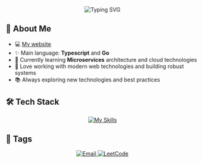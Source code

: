 <div align="center">
  <img src="https://readme-typing-svg.herokuapp.com?font=Fira+Code&pause=1000&color=FF77FF&center=true&vCenter=true&width=435&lines=Hi+%F0%9F%91%8B%2C+I'm+cheng;learning+to+be+a+Full+Stack+Developer;Always+learning+new+things" alt="Typing SVG" />
</div>

## 🚀 About Me

- 💻 [My website]()
- ✨ Main language: **Typescript** and **Go**
- 🌱 Currently learning **Microservices** architecture and cloud technologies
- 🔧 Love working with modern web technologies and building robust systems
- 📚 Always exploring new technologies and best practices

## 🛠️ Tech Stack

<p align="center">
  <a href="https://skillicons.dev"><img src="https://skillicons.dev/icons?i=html,css,javascript,typescript,react,vuejs,nextjs,redux,pinia,bun,nodejs,express,sass,tailwindcss,golang,java,spring,python,mysql,redis,mongodb,docker,vercel,nginx,git,linux,markdown&theme=dark&perline=9" alt="My Skills" /></a>
</p>

## 📌 Tags

<div align="center">
  <a href="mailto:bo99645bo@gmail.com">
    <img src="https://img.shields.io/badge/Email-bo99645bo@gmail.com-blue?style=for-the-badge&logo=gmail&logoColor=white" alt="Email" />
  </a>
  <a href="https://www.leetcode.com/cheng" target="_blank">
    <img src="https://img.shields.io/badge/LeetCode-cheng-orange?style=for-the-badge&logo=leetcode&logoColor=white" alt="LeetCode" />
  </a>
</div>
